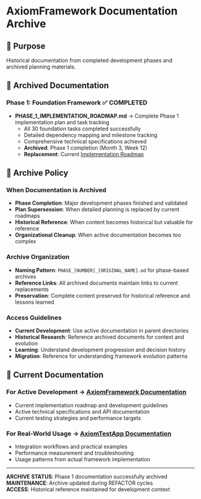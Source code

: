 # AxiomFramework Documentation Archive

## 🎯 Purpose
Historical documentation from completed development phases and archived planning materials.

## 📁 Archived Documentation

### **Phase 1: Foundation Framework** ✅ COMPLETED
- **PHASE_1_IMPLEMENTATION_ROADMAP.md** → Complete Phase 1 implementation plan and task tracking
  - All 30 foundation tasks completed successfully
  - Detailed dependency mapping and milestone tracking
  - Comprehensive technical specifications achieved
  - **Archived**: Phase 1 completion (Month 3, Week 12)
  - **Replacement**: Current [Implementation Roadmap](../Implementation/IMPLEMENTATION_ROADMAP.md)

## 🔄 Archive Policy

### **When Documentation is Archived**
- **Phase Completion**: Major development phases finished and validated
- **Plan Supersession**: When detailed planning is replaced by current roadmaps
- **Historical Reference**: When content becomes historical but valuable for reference
- **Organizational Cleanup**: When active documentation becomes too complex

### **Archive Organization**
- **Naming Pattern**: `PHASE_[NUMBER]_[ORIGINAL_NAME].md` for phase-based archives
- **Reference Links**: All archived documents maintain links to current replacements
- **Preservation**: Complete content preserved for historical reference and lessons learned

### **Access Guidelines**
- **Current Development**: Use active documentation in parent directories
- **Historical Research**: Reference archived documents for context and evolution
- **Learning**: Understand development progression and decision history
- **Migration**: Reference for understanding framework evolution patterns

## 🔗 Current Documentation

### **For Active Development** → [AxiomFramework Documentation](../)
- Current implementation roadmap and development guidelines
- Active technical specifications and API documentation
- Current testing strategies and performance targets

### **For Real-World Usage** → [AxiomTestApp Documentation](../../../AxiomTestApp/Documentation/)
- Integration workflows and practical examples
- Performance measurement and troubleshooting
- Usage patterns from actual framework implementation

---

**ARCHIVE STATUS**: Phase 1 documentation successfully archived  
**MAINTENANCE**: Archive updated during REFACTOR cycles  
**ACCESS**: Historical reference maintained for development context